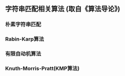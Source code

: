 ## 字符串匹配相关算法     (取自《算法导论》)

### 朴素字符串匹配

### Rabin-Karp算法

### 有限自动机算法

###  Knuth-Morris-Pratt(KMP算法)


